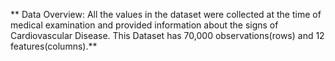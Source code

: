 ** Data Overview:
All the values in the dataset were collected at the time of medical examination and provided information about the signs of Cardiovascular Disease. This Dataset has 70,000 observations(rows) and 12 features(columns).**
